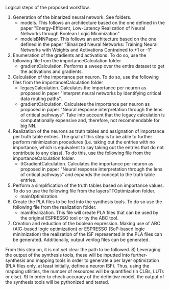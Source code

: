 Logical steps of the proposed workflow.
1) Generation of the binarized neural network. See folders.
   - models. This follows an architecture based on the one defined in the paper "Energy-Efficient, Low-Latency Realization of Neural Networks through Boolean Logic Minimization"
   - modelsBNNPaper. This follows an architecture based on the one defined in the paper "Binarized Neural Networks: Training Neural Networks with Weights and Activations Contrained to +1 or -1"
2) Enumeration of the gradients and activations. To do so, use the following file from the importanceCalculation folder
   - gradientCalculation. Performs a sweep over the entire dataset to get the activations and gradients.
3) Calculation of the importance per neuron. To do so, use the following files from the importanceCalculation folder
    - legacyCalculation. Calculates the importance per neuron as proposed in paper "Interpret neural networks by identifying critical data routing paths".
    - gradientCalculation. Calculates the importance per neuron as proposed in paper "Neural response interpretation through the lens of critical pathways".
   Take into account that the legacy calculation is computationally expensive and, therefore, not recommendable for big NN.
4) Realization of the neurons as truth tables and assignation of importance per truth table entries. The goal of this step is to be able to further perform
minimization procedures (i.e. taking out the entries with no importance, which is equivalent to say taking out the entries that do not contribute to any class).
To do this, use the following file from the importanceCalculation folder.
   - ttGradientCalculation. Calculates the importance per neuron as proposed in paper "Neural response interpretation through the lens of critical pathways"
   and expands the concept to the truth table entries.
5) Perform a simplification of the truth tables based on importance values. To do so use the following file from the
layersTTOptimization folder.
    - mainOptimization.
6) Create the PLA files to be fed into the synthesis tools. To do so use the following file from the realization folder.
   - mainRealization. This file will create PLA files that can be used by the original ESPRESSO tool or by the ABC tool.
7) Creation and reduction of the boolean expression. Making use of ABC (AIG-based logic optimization) or ESPRESSO (SoP-based logic minimization)
the realization of the ISF represented in the PLA files can be generated. Additionally, output verilog files can be generated.

From this step on, it is not yet clear the path to be followed.
8) Leveraging the output of the synthesis tools, these will be inputted into further-synthesis and mapping tools in order to generate a per layer
optimization (PLA files only, at least initially, define a neuron ISF). Thus, using the mapping utilities, the number of resources
will be quantified (in CLBs, LUTs or else).
9) In order to check accuracy of the definitive model, the output of the synthesis tools will be pythonized and tested.